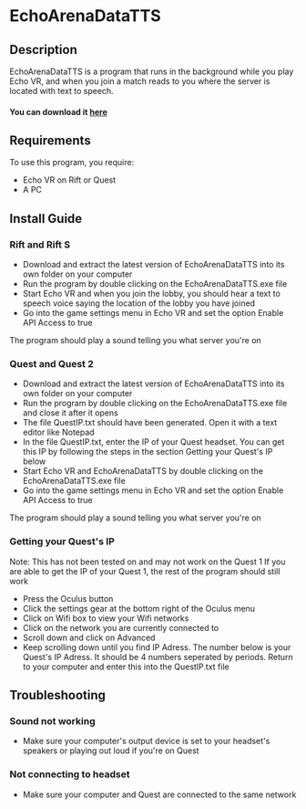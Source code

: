 # EchoArenaDataTTS

## Description

EchoArenaDataTTS is a program that runs in the background while you play Echo VR, and when you join a match reads to you where the server is located with text to speech.

#### You can download it [here](https://github.com/Sherstav/EchoArenaDataTTS/releases)

## Requirements

To use this program, you require:

- Echo VR on Rift or Quest
- A PC

## Install Guide

### Rift and Rift S

- Download and extract the latest version of EchoArenaDataTTS into its own folder on your computer
- Run the program by double clicking on the EchoArenaDataTTS.exe file
- Start Echo VR and when you join the lobby, you should hear a text to speech voice saying the location of the lobby you have joined
- Go into the game settings menu in Echo VR and set the option Enable API Access to true

The program should play a sound telling you what server you're on

### Quest and Quest 2

- Download and extract the latest version of EchoArenaDataTTS into its own folder on your computer
- Run the program by double clicking on the EchoArenaDataTTS.exe file and close it after it opens
- The file QuestIP.txt should have been generated. Open it with a text editor like Notepad
- In the file QuestIP.txt, enter the IP of your Quest headset. You can get this IP by following the steps in the section Getting your Quest's IP below
- Start Echo VR and EchoArenaDataTTS by double clicking on the EchoArenaDataTTS.exe file
- Go into the game settings menu in Echo VR and set the option Enable API Access to true

The program should play a sound telling you what server you're on

### Getting your Quest's IP

Note: This has not been tested on and may not work on the Quest 1
If you are able to get the IP of your Quest 1, the rest of the program should still work

- Press the Oculus button
- Click the settings gear at the bottom right of the Oculus menu
- Click on Wifi box to view your Wifi networks
- Click on the network you are currently connected to
- Scroll down and click on Advanced
- Keep scrolling down until you find IP Adress. The number below is your Quest's IP Adress. It should be 4 numbers seperated by periods. Return to your computer and enter this into the QuestIP.txt file

## Troubleshooting

### Sound not working

- Make sure your computer's output device is set to your headset's speakers or playing out loud if you're on Quest

### Not connecting to headset

- Make sure your computer and Quest are connected to the same network
